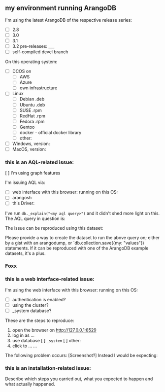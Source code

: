 ## my environment running ArangoDB
I'm using the latest ArangoDB of the respective release series:
- [ ] 2.8
- [ ] 3.0
- [ ] 3.1
- [ ] 3.2 pre-releases: ___
- [ ] self-compiled devel branch

On this operating system:
- [ ] DCOS on
  - [ ] AWS
  - [ ] Azure
  - [ ] own infrastructure
- [ ] Linux 
  - [ ] Debian .deb
  - [ ] Ubuntu .deb
  - [ ] SUSE   .rpm
  - [ ] RedHat .rpm
  - [ ] Fedora .rpm
  - [ ] Gentoo
  - [ ] docker - official docker library
  - [ ] other:
- [ ] Windows, version: 
- [ ] MacOS, version:

### this is an AQL-related issue:
[ ] I'm using graph features

I'm issuing AQL via:
- [ ] web interface with this browser:     running on this OS:
- [ ] arangosh
- [ ] this Driver:

I've run `db._explain("<my aql query>")` and it didn't shed more light on this.
The AQL query in question is:

The issue can be reproduced using this dataset:

Please provide a way to create the dataset to run the above query on; either by a gist with an arangodump, or `db.collection.save({my: "values"}) statements. If it can be reproduced with one of the ArangoDB example datasets, it's a plus.

### Foxx



### this is a web interface-related issue:
I'm using the web interface with this browser:     running on this OS:
- [ ] authentication is enabled?
- [ ] using the cluster?
- [ ] _system database?

These are the steps to reproduce:
1) open the browser on http://127.0.0.1:8529
2) log in as ...
3) use database [ ] `_system` [ ] other: 
4) click to ...
...

The following problem occurs: [Screenshot?] 
Instead I would be expecting: 


### this is an installation-related issue:
Describe which steps you carried out, what you expected to happen and what actually happened.

